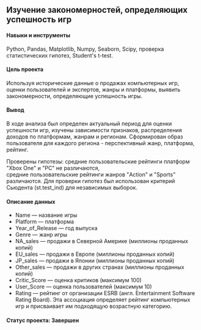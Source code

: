 ## Изучение закономерностей, определяющих успешность игр

#### Навыки и инструменты
Python, Pandas, Matplotlib, Numpy, Seaborn, Scipy, проверка статистических гипотез, Student's t-test.
 
#### Цель проекта
Используя исторические данные о продажах компьютерных игр, оценки пользователей и экспертов, жанры и платформы, выявить закономерности, определяющие успешность игры.
 
#### Вывод 
В ходе анализа был определен актуальный период для оценки успешности игр, изучены зависимости признаков, распределения доходов по платформам, жанрам и регионам. 
Сформирован образ пользователя для каждого региона - перспективный жанр, платформа, рейтинг.

Проверены гипотезы: средние пользовательские рейтинги платформ "Xbox One" и "PC" не различаются,  
средние пользовательские рейтинги жанров "Action" и "Sports" различаются. 
Для проверки гипотез был использован критерий Сьюдента (st.test_ind) для независимых выборок.

#### Описание данных
- Name — название игры
-	Platform — платформа
-	Year_of_Release — год выпуска
-	Genre — жанр игры
-	NA_sales — продажи в Северной Америке (миллионы проданных копий)
-	EU_sales — продажи в Европе (миллионы проданных копий)
-	JP_sales — продажи в Японии (миллионы проданных копий)
-	Other_sales — продажи в других странах (миллионы проданных копий)
-	Critic_Score — оценка критиков (максимум 100)
-	User_Score — оценка пользователей (максимум 10)
-	Rating — рейтинг от организации ESRB (англ. Entertainment Software Rating Board). Эта ассоциация определяет рейтинг компьютерных игр и присваивает им подходящую возрастную категорию.

#### Статус проекта: Завершен
